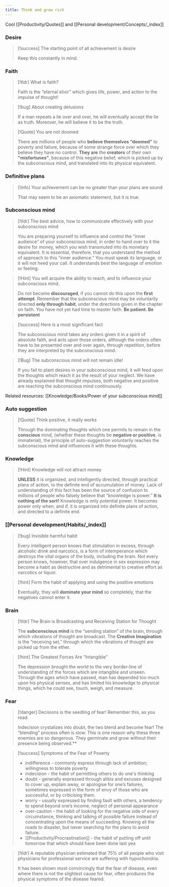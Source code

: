 ```yaml
---
title: Think and grow rich
---
```


Cool [[Productivity/Quotes]] and [[Personal development/Concepts/_index]]

### Desire
> [!success] The starting point of all achievement is desire
>
> Keep this constantly in mind.

### Faith
> [!tldr] What is faith?
>
> Faith is the “eternal elixir” which gives life, power, and action to the impulse of thought!

> [!bug] About creating delusions 
>
> If a man repeats a lie over and over, he will eventually accept the lie as truth. Moreover, he will believe it to be the truth.

> [!Quote] You are not doomed
>
> There are millions of people who **believe themselves “doomed”** to poverty and failure, because of some strange force over which they believe they have no control. **They are** the **creators** of their own **"misfortunes"**, because of this negative belief, which is picked up by the subconscious mind, and translated into its physical equivalent.

### Definitive plans
> [!info] Your achievement can be no greater than your plans are sound
>
> That may seem to be an axiomatic statement, but it is true.

### Subconscious mind 

> [!tldr] The best advice, how to communicate effectively with your subconscious mind
> 
> You are preparing yourself to influence and control the “inner audience” of your subconscious mind, in order to hand over to it the desire for money, which you wish transmuted into its monetary equivalent. It is essential, therefore, that you understand the method of approach to this “inner audience.” You must speak its language, or it will not heed your call. It understands best the language of emotion or feeling.

> [!Hint] You will acquire the ability to reach, and to influence your subconscious mind. 
> 
> Do not become **discouraged**, if you cannot do this upon the **first attempt**. Remember that the subconscious mind may be voluntarily directed **only through habit**, under the directions given in the chapter on faith. You have not yet had time to master faith. **Be patient. Be persistent**

> [!success] Here is a most significant fact
>
> The subconscious mind takes any orders given it in a spirit of absolute faith, and acts upon those orders, although the orders often have to be presented over and over again, through repetition, before they are interpreted by the subconscious mind.

> [!Bug] The subconscious mind will not remain idle! 
> 
> If you fail to plant desires in your subconscious mind, it will feed upon the thoughts which reach it as the result of your neglect. We have already explained that thought impulses, both negative and positive are reaching the subconscious mind continuously.

Related resources: [[Knowledge/Books/Power of your subconscious mind]]

### Auto suggestion
> [!Quote] Think positive, it really works
> 
> Through the dominating thoughts which one permits to remain in the **conscious** mind, (whether these thoughts be **negative or positive**, is immaterial), the principle of auto-suggestion voluntarily reaches the subconscious mind and influences it with these thoughts.

### Knowledge
> [!Hint] Knowledge will not attract money
> 
> **UNLESS** it is organized, and intelligently directed, through practical plans of action, to the definite end of accumulation of money. Lack of understanding of this fact has been the source of confusion to millions of people who falsely believe that “knowledge is power.” **It is nothing of the sort!** Knowledge is only potential power. It becomes power only when, and if, it is organized into definite plans of action, and directed to a definite end.

### [[Personal development/Habits/_index]]
> [!bug] Invisible harmful habit
>
> Every intelligent person knows that stimulation in excess, through alcoholic drink and narcotics, is a form of intemperance which destroys the vital organs of the body, including the brain. Not every person knows, however, that over indulgence in sex expression may become a habit as destructive and as detrimental to creative effort as narcotics or liquor.

>[!hint] Form the habit of applying and using the positive emotions
>
> Eventually, they will **dominate your mind** so completely, that the negatives cannot enter it.

### Brain
>[!tldr] The Brain is Broadcasting and Receiving Station for Thought
>
> The **subconscious mind** is the “sending station” of the brain, through which vibrations of thought are broadcast. The **Creative Imagination** is the “receiving set,” through which the vibrations of thought are picked up from the ether.

>[!hint] The Greatest Forces Are “Intangible”
>
>The depression brought the world to the very border-line of understanding of the forces which are intangible and unseen. Through the ages which have passed, man has depended too much upon his physical senses, and has limited his knowledge to physical things, which he could see, touch, weigh, and measure.

### Fear
>[!danger] Decisions is the seedling of fear! Remember this, as you read.
>
> Indecision crystalizes into doubt, the two blend and become fear! The “blending” process often is slow. This is one reason why these three enemies are so dangerous. They germinate and grow without their presence being observed.**

>[!success] Symptoms of the Fear of Poverty
>
> - indifference - commonly express through lack of ambition; willingness to tolerate poverty
> - indecision - the habit of permitting others to do one's thinking
> - doubt -  generally expressed through alibis and excuses designed to cover up, explain away, or apologise for one’s failures, sometimes expressed in the form of envy of those who are successful, or by criticising them.
> - worry -  usually expressed by finding fault with others, a tendency to spend beyond one’s income, neglect of personal appearance
> - over-caution -  the habit of looking for the negative side of every circumstance, thinking and talking of possible failure instead of concentrating upon the means of succeeding. Knowing all the roads to disaster, but never searching for the plans to avoid failure.
> - [[Productivity/Procrastination]] -  the habit of putting off until tomorrow that which should have been done last yea

>[!tldr] A reputable physician estimated that 75% of all people who visit physicians for professional service are suffering with hypochondria.
>
>It has been shown most convincingly that the fear of disease, even where there is not the slightest cause for fear, often produces the physical symptoms of the disease feared.
 